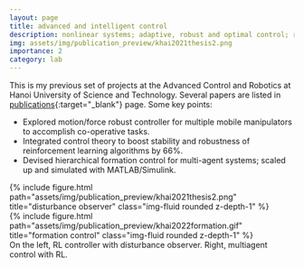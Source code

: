 ```yaml
---
layout: page
title: advanced and intelligent control
description: nonlinear systems; adaptive, robust and optimal control; reinforcement learning
img: assets/img/publication_preview/khai2021thesis2.png
importance: 2
category: lab
---
```


This is my previous set of projects at the Advanced Control and Robotics at Hanoi University of Science and Technology. Several papers are listed in [publications](/../publications){:target="_blank"} page. Some key points:

- Explored motion/force robust controller for multiple mobile manipulators to accomplish co-operative tasks.
- Integrated control theory to boost stability and robustness of reinforcement learning algorithms by 66%.
- Devised hierarchical formation control for multi-agent systems; scaled up and simulated with MATLAB/Simulink.

<div class="row justify-content-sm-center">
    <div class="col-sm-6 mt-3 mt-md-0">
        {% include figure.html path="assets/img/publication_preview/khai2021thesis2.png" title="disturbance observer" class="img-fluid rounded z-depth-1" %}
    </div>
    <div class="col-sm-4 mt-3 mt-md-0">
        {% include figure.html path="assets/img/publication_preview/khai2022formation.gif" title="formation control" class="img-fluid rounded z-depth-1" %}
    </div>
</div>
<div class="caption">
    On the left, RL controller with disturbance observer. Right, multiagent control with RL.
</div>
